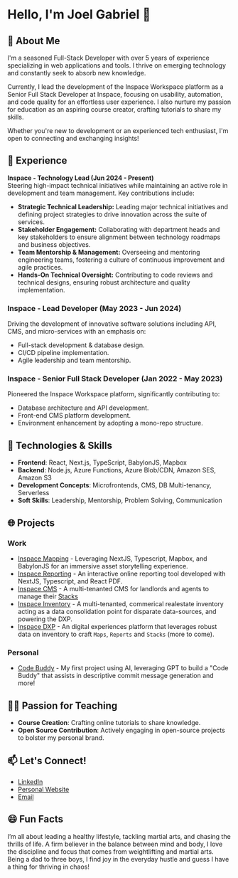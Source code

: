 # Hello, I'm Joel Gabriel 👋

## 🚀 About Me
I'm a seasoned Full-Stack Developer with over 5 years of experience specializing in web applications and tools. I thrive on emerging technology and constantly seek to absorb new knowledge.

Currently, I lead the development of the Inspace Workspace platform as a Senior Full Stack Developer at Inspace, focusing on usability, automation, and code quality for an effortless user experience. I also nurture my passion for education as an aspiring course creator, crafting tutorials to share my skills.

Whether you're new to development or an experienced tech enthusiast, I'm open to connecting and exchanging insights!

## 💼 Experience

**Inspace - Technology Lead (Jun 2024 - Present)**  
Steering high-impact technical initiatives while maintaining an active role in development and team management. Key contributions include:
- **Strategic Technical Leadership:** Leading major technical initiatives and defining project strategies to drive innovation across the suite of services.
- **Stakeholder Engagement:** Collaborating with department heads and key stakeholders to ensure alignment between technology roadmaps and business objectives.
- **Team Mentorship & Management:** Overseeing and mentoring engineering teams, fostering a culture of continuous improvement and agile practices.
- **Hands-On Technical Oversight:** Contributing to code reviews and technical designs, ensuring robust architecture and quality implementation.

### Inspace - Lead Developer (May 2023 - Jun 2024)
Driving the development of innovative software solutions including API, CMS, and micro-services with an emphasis on:
- Full-stack development & database design.
- CI/CD pipeline implementation.
- Agile leadership and team mentorship.

### Inspace - Senior Full Stack Developer (Jan 2022 - May 2023)
Pioneered the Inspace Workspace platform, significantly contributing to:
- Database architecture and API development.
- Front-end CMS platform development.
- Environment enhancement by adopting a mono-repo structure.

## 🔧 Technologies & Skills
- **Frontend**: React, Next.js, TypeScript, BabylonJS, Mapbox
- **Backend**: Node.js, Azure Functions, Azure Blob/CDN, Amazon SES, Amazon S3
- **Development Concepts**: Microfrontends, CMS, DB Multi-tenancy, Serverless
- **Soft Skills**: Leadership, Mentorship, Problem Solving, Communication

## 🌐 Projects
### Work
- [Inspace Mapping](#) - Leveraging NextJS, Typescript, Mapbox, and BabylonJS for an immersive asset storytelling experience.
- [Inspace Reporting](#) - An interactive online reporting tool developed with NextJS, Typescript, and React PDF.
- [Inspace CMS](#) - A multi-tenanted CMS for landlords and agents to manage their [Stacks](#)
- [Inspace Inventory](#) - A multi-tenanted, commerical realestate inventory acting as a data consolidation point for disparate data-sources, and powering the DXP.
- [Inspace DXP](#) - An digital experiences platform that leverages robust data on inventory to craft `Maps`, `Reports` and `Stacks` (more to come).

### Personal
- [Code Buddy](#) - My first project using AI, leveraging GPT to build a "Code Buddy" that assists in descriptive commit message generation and more!

## 👨‍🏫 Passion for Teaching
- **Course Creation**: Crafting online tutorials to share knowledge.
- **Open Source Contribution**: Actively engaging in open-source projects to bolster my personal brand.

## 📫 Let's Connect!
- [LinkedIn](https://www.linkedin.com/in/joelgabriel/)
- [Personal Website](https://www.joelgabriel.com.au)
- [Email](mailto:joelybahh@gmail.com)

## 😄 Fun Facts
I’m all about leading a healthy lifestyle, tackling martial arts, and chasing the thrills of life. A firm believer in the balance between mind and body, I love the discipline and focus that comes from weightlifting and martial arts. Being a dad to three boys, I find joy in the everyday hustle and guess I have a thing for thriving in chaos!


